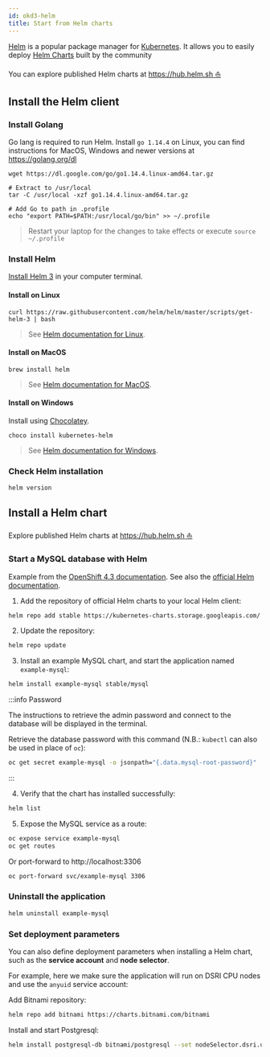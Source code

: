 ```yaml
---
id: okd3-helm
title: Start from Helm charts
---
```


[Helm](https://helm.sh/) is a popular package manager for [Kubernetes](https://kubernetes.io/). It allows you to easily deploy [Helm Charts](https://hub.helm.sh/) built by the community

You can explore published Helm charts at [https://hub.helm.sh ⛵](https://hub.helm.sh) 

## Install the Helm client

### Install Golang

Go lang is required to run Helm. Install `go 1.14.4` on Linux, you can find instructions for MacOS, Windows and newer versions at https://golang.org/dl

```shell
wget https://dl.google.com/go/go1.14.4.linux-amd64.tar.gz

# Extract to /usr/local
tar -C /usr/local -xzf go1.14.4.linux-amd64.tar.gz

# Add Go to path in .profile
echo "export PATH=$PATH:/usr/local/go/bin" >> ~/.profile
```

> Restart your laptop for the changes to take effects or execute `source ~/.profile`

### Install Helm

[Install Helm 3](https://helm.sh/docs/intro/install/) in your computer terminal.

#### Install on Linux

```shell
curl https://raw.githubusercontent.com/helm/helm/master/scripts/get-helm-3 | bash
```

> See [Helm documentation for Linux](https://helm.sh/docs/intro/install/#from-the-binary-releases).

#### Install on MacOS

```shell
brew install helm
```

> See [Helm documentation for MacOS](https://helm.sh/docs/intro/install/#from-homebrew-macos).

#### Install on Windows

Install using [Chocolatey](https://chocolatey.org/).

```shell
choco install kubernetes-helm
```

> See [Helm documentation for Windows](https://helm.sh/docs/intro/install/#from-chocolatey-windows).

### Check Helm installation

```shell
helm version
```

## Install a Helm chart

Explore published Helm charts at [https://hub.helm.sh ⛵](https://hub.helm.sh)

### Start a MySQL database with Helm

Example from the [OpenShift 4.3 documentation](https://docs.openshift.com/container-platform/4.3/cli_reference/helm_cli/getting-started-with-helm-on-openshift-container-platform.html). See also the [official Helm documentation](https://helm.sh/docs/intro/using_helm/).

1. Add the repository of official Helm charts to your local Helm client:

```bash
helm repo add stable https://kubernetes-charts.storage.googleapis.com/
```

2. Update the repository:

```bash
helm repo update
```

3. Install an example MySQL chart, and start the application named `example-mysql`:

```bash
helm install example-mysql stable/mysql
```

:::info Password

The instructions to retrieve the admin password and connect to the database will be displayed in the terminal. 

Retrieve the database password with this command (N.B.: `kubectl` can also be used in place of `oc`):

```bash
oc get secret example-mysql -o jsonpath="{.data.mysql-root-password}" | base64 --decode; echo
```

:::

4. Verify that the chart has installed successfully:

```bash
helm list
```

5. Expose the MySQL service as a route:

```bash
oc expose service example-mysql
oc get routes
```

Or port-forward to http://localhost:3306

```bash
oc port-forward svc/example-mysql 3306
```

### Uninstall the application

```bash
helm uninstall example-mysql
```

### Set deployment parameters

You can also define deployment parameters when installing a Helm chart, such as the **service account** and **node selector**. 

For example, here we make sure the application will run on DSRI CPU nodes and use the `anyuid` service account:

Add Bitnami repository:

```bash
helm repo add bitnami https://charts.bitnami.com/bitnami
```

Install and start Postgresql:

```bash
helm install postgresql-db bitnami/postgresql --set nodeSelector.dsri.unimaas.nl/cpu=true --set serviceAccount.name=anyuid
```



